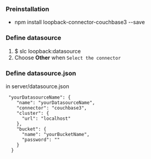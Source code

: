 ### Preinstallation
* npm install loopback-connector-couchbase3 --save

### Define datasource
1. $ slc loopback:datasource
2. Choose **Other** when `Select the connector`

### Define datasource.json
in server/datasource.json

```
 "yourDatasourceName": {
    "name": "yourDatasourceName",
    "connector": "couchbase3",
    "cluster": {
      "url": "localhost"
    },
    "bucket": {
      "name": "yourBucketName",
      "password": ""
    }
  }
```
